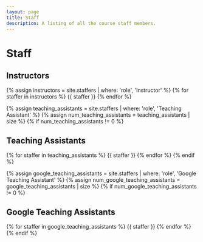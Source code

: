 ```yaml
---
layout: page
title: Staff
description: A listing of all the course staff members.
---
```


# Staff


## Instructors

{% assign instructors = site.staffers | where: 'role', 'Instructor' %}
{% for staffer in instructors %}
{{ staffer }}
{% endfor %}

{% assign teaching_assistants = site.staffers | where: 'role', 'Teaching Assistant' %}
{% assign num_teaching_assistants = teaching_assistants | size %}
{% if num_teaching_assistants != 0 %}
## Teaching Assistants

{% for staffer in teaching_assistants %}
{{ staffer }}
{% endfor %}
{% endif %}

{% assign google_teaching_assistants = site.staffers | where: 'role', 'Google Teaching Assistant' %}
{% assign num_google_teaching_assistants = google_teaching_assistants | size %}
{% if num_google_teaching_assistants != 0 %}
## Google Teaching Assistants

{% for staffer in google_teaching_assistants %}
{{ staffer }}
{% endfor %}
{% endif %}

